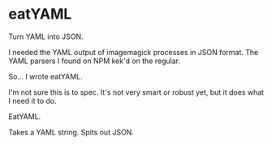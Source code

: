 # eatYAML
Turn YAML into JSON.

I needed the YAML output of imagemagick processes in JSON format. The YAML parsers I found on NPM kek'd on the regular.

So... I wrote eatYAML.

I'm not sure this is to spec. It's not very smart or robust yet, but it does what I need it to do.

EatYAML.

Takes a YAML string. Spits out JSON.
